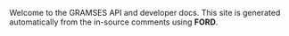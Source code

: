 Welcome to the GRAMSES API and developer docs. This site is generated automatically from the in-source comments using **FORD**.

